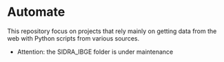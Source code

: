 # Automate
This repository focus on projects that rely mainly on getting data from the web with Python scripts from various sources.

- Attention: the SIDRA_IBGE folder is under maintenance
